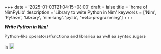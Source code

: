 +++
date = '2025-01-03T21:04:15+08:00'
draft = false
title = 'home of NimPyLib'
description = 'Library to write Python in Nim'
keywords = ['Nim', 'Python', 'Library',  'nim-lang', 'pylib', 'meta-programming']
+++


***Write Python in [Nim][]!***

[Nim]: {{<url/nim>}}
[Python]: https://python.org

Python-like operators/functions and libraries as well as syntax sugars

in 
[<img alt=Nim src=img/nim_logo.svg height="7%" width="16%"></img>][Nim]


